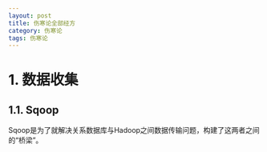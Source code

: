 ```yaml
---
layout: post
title: 伤寒论全部经方
category: 伤寒论
tags: 伤寒论
---
```

# 1. 数据收集

## 1.1. Sqoop

Sqoop是为了就解决关系数据库与Hadoop之间数据传输问题，构建了这两者之间的“桥梁”。
